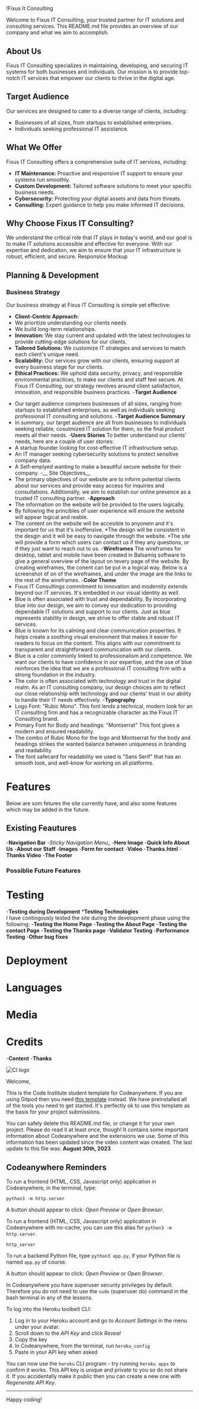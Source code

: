 #

!Fixus It Consulting

Welcome to Fixus IT Consulting, your trusted partner for IT solutions and consulting services. This README.md file provides an overview of our company and what we aim to accomplish.
## About Us
Fixus IT Consulting specializes in maintaining, developing, and securing IT systems for both businesses and individuals. Our mission is to provide top-notch IT services that empower our clients to thrive in the digital age.
## Target Audience
Our services are designed to cater to a diverse range of clients, including:
- Businesses of all sizes, from startups to established enterprises.
- Individuals seeking professional IT assistance.
## What We Offer
Fixus IT Consulting offers a comprehensive suite of IT services, including:
- **IT Maintenance:** Proactive and responsive IT support to ensure your systems run smoothly.
- **Custom Development:** Tailored software solutions to meet your specific business needs.
- **Cybersecurity:** Protecting your digital assets and data from threats.
- **Consulting:** Expert guidance to help you make informed IT decisions.
## Why Choose Fixus IT Consulting?
We understand the critical role that IT plays in today's world, and our goal is to make IT solutions accessible and effective for everyone. With our expertise and dedication, we aim to ensure that your IT infrastructure is robust, efficient, and secure.
Responsice Mockup
## Planning & Development
### Business Strategy
Our business strategy at Fixus IT Consulting is simple yet effective:
- **Client-Centric Approach:**
- We prioritize understanding our clients needs
- We build long-term relationships.
- **Innovation:** We stay current and updated with the latest technologies to provide cutting-edge solutions for our clients.
- **Tailored Solutions:** We customize IT strategies and services to match each client's unique need.
- **Scalability:** Our services grow with our clients, ensuring support at every business stage for our clients.
- **Ethical Practices:** We uphold data security, privacy, and responsible environmental practices, to make our clients and staff feel secure.
At Fixus IT Consulting, our strategy revolves around client satisfaction, innovation, and responsible business practices.
-__Target Audience__
* Our target audience comprises businesses of all sizes, ranging from startups to established enterprises, as well as individuals seeking professional IT consulting and solutions.
-__Target Audience Summary__
* In summary, our target audience are all from businesses to individuals seeking reliable, cosutmized IT solution for them, so the final product meets all their needs.
-__Users Stories__
To better understand our clients' needs, here are a couple of user stories:
* A startup founder looking for cost-effective IT infrastructure setup.
* An IT manager seeking cybersecurity solutions to protect sensitive company data.
* A Self-emplyed wanting to make a beautiful secure website for their company.
-__ Site Objectives__
* The primary objectives of our website are to inform potential clients about our services and provide easy access for inquiries and consultations. Additionally, we aim to establish our online presence as a trusted IT consulting partner.
-__Approach__
* The information on the website will be provided to the users logically.
* By following the princibles of user experience will ensure the website will appear logical and reable.
* The content on the website will be accesible to anyonem and it's important for us that it's inoffensive.
*The design will be consistent in the desgin and it will be easy to navigate through the website.
*The site will provide a form which users can contact us if they any questions, or if they just want to reach out to us.
-__Wireframes__
The wireframes for desktop, tablet and mobile have been created in Balsamiq software to give a general overview of the layout on tevery page of the website. By creating wireframes, the conent can be put in a logical way. Below is a screenshot of on of the wireframes, and under the image are the links to the rest of the wireframes.
-__Color Theme__
* Fixus IT Consultings commitment to innovation and modernity extends beyond our IT services. It's embedded in our visual identity as well.
* Blue is often associated with trust and dependability. By incorporating blue into our design, we aim to convey our dedication to providing dependable IT solutions and support to our clients. Just as blue represents stability in design, we strive to offer stable and robust IT services.
* Blue is known for its calming and clear communication properties. It helps create a soothing visual environment that makes it easier for readers to focus on the content. This aligns with our commitment to transparent and straightforward communication with our clients.
* Blue is a color commonly linked to professionalism and competence. We want our clients to have confidence in our expertise, and the use of blue reinforces the idea that we are a professional IT consulting firm with a strong foundation in the industry.
* The color is often associated with technology and trust in the digital realm. As an IT consulting company, our design choices aim to reflect our close relationship with technology and our clients' trust in our ability to handle their IT needs effectively.
-__Typography__
* Logo Font: "Rubic Mono". This font lends a technical, modern look for an IT consulting firm and has a recognizable character as the Fixus IT Consulting brand.
* Primary Font for Body and headings: "Montserrat" This font gives a modern and ensured readability.
* The combo of Rubic Mono for the logo and Montserrat for the body and headings strikes the wanted balance between uniqueness in branding and readability.
* The font safecard for readability we used is "Sans Serif" that has an smooth look, and well-know for working on all platforms.

# Features #
Below are som fetures the site currently have, and also some features which may be added in the future.
## Existing Feautures ##
-__Navigation Bar__
-_Sticky Navigation Menu__
-__Hero Image__
-__Quick Info About Us__
-__About our Staff__
-__Images__
-__Form for contact__
-__Video__
-__Thanks.html__
-__Thanks Video__
-__The Footer__
### Possiblie Future Features ###
# Testing
-__Testing during Development__
*__Testing Technologies__
<br>
I have contingously tested the site during the development phase using the following:
-__Testing the Home Page__
-__Testing the About Page__
-__Testing the contact Page__
-__Testing the Thanks page__
-__Validator Testing__
-__Performance Testing__
-__Other bug fixes__
# Deployment
# Languages
# Media
# Credits
-__Content__
-__Thanks__




























![CI logo](https://codeinstitute.s3.amazonaws.com/fullstack/ci_logo_small.png)

Welcome,

This is the Code Institute student template for Codeanywhere. If you are using Gitpod then you need [this template](https://github.com/Code-Institute-Org/gitpod-full-template) instead.  We have preinstalled all of the tools you need to get started. It's perfectly ok to use this template as the basis for your project submissions.

You can safely delete this README.md file, or change it for your own project. Please do read it at least once, though! It contains some important information about Codeanywhere and the extensions we use. Some of this information has been updated since the video content was created. The last update to this file was: **August 30th, 2023**

## Codeanywhere Reminders

To run a frontend (HTML, CSS, Javascript only) application in Codeanywhere, in the terminal, type:

`python3 -m http.server`

A button should appear to click: _Open Preview_ or _Open Browser_.

To run a frontend (HTML, CSS, Javascript only) application in Codeanywhere with no-cache, you can use this alias for `python3 -m http.server`.

`http_server`

To run a backend Python file, type `python3 app.py`, if your Python file is named `app.py` of course.

A button should appear to click: _Open Preview_ or _Open Browser_.

In Codeanywhere you have superuser security privileges by default. Therefore you do not need to use the `sudo` (superuser do) command in the bash terminal in any of the lessons.

To log into the Heroku toolbelt CLI:

1. Log in to your Heroku account and go to _Account Settings_ in the menu under your avatar.
2. Scroll down to the _API Key_ and click _Reveal_
3. Copy the key
4. In Codeanywhere, from the terminal, run `heroku_config`
5. Paste in your API key when asked

You can now use the `heroku` CLI program - try running `heroku apps` to confirm it works. This API key is unique and private to you so do not share it. If you accidentally make it public then you can create a new one with _Regenerate API Key_.

---

Happy coding!
